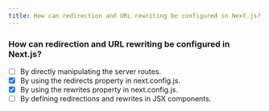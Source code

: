 ```yaml
---
title: How can redirection and URL rewriting be configured in Next.js?
---
```


### How can redirection and URL rewriting be configured in Next.js?

- [ ] By directly manipulating the server routes.
- [x] By using the redirects property in next.config.js.
- [x] By using the rewrites property in next.config.js.
- [ ] By defining redirections and rewrites in JSX components.

